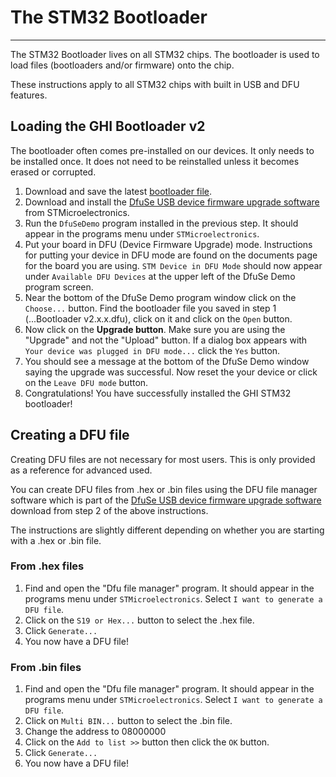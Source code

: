 # The STM32 Bootloader
---
The STM32 Bootloader lives on all STM32 chips. The bootloader is used to load files (bootloaders and/or firmware) onto the chip.

These instructions apply to all STM32 chips with built in USB and DFU features.

## Loading the GHI Bootloader v2
The bootloader often comes pre-installed on our devices. It only needs to be installed once. It does not need to be reinstalled unless it becomes erased or corrupted.
1. Download and save the latest [bootloader file](ghi-bootloader.md).
2. Download and install the [DfuSe USB device firmware upgrade software](http://www.st.com/en/development-tools/stsw-stm32080.html#getsoftware-scroll) from STMicroelectronics.
3. Run the `DfuSeDemo` program installed in the previous step. It should appear in the programs menu under `STMicroelectronics`.
4. Put your board in DFU (Device Firmware Upgrade) mode. Instructions for putting your device in DFU mode are found on the documents page for the board you are using. `STM Device in DFU Mode` should now appear under `Available DFU Devices` at the upper left of the DfuSe Demo program screen.
5. Near the bottom of the DfuSe Demo program window click on the `Choose...` button. Find the bootloader file you saved in step 1 (...Bootloader v2.x.x.dfu), click on it and click on the `Open` button.
6. Now click on the **Upgrade button**. Make sure you are using the "Upgrade" and not the "Upload" button. If a dialog box appears with `Your device was plugged in DFU mode...` click the `Yes` button.
7. You should see a message at the bottom of the DfuSe Demo window saying the upgrade was successful. Now reset the your device or click on the `Leave DFU mode` button.
8. Congratulations! You have successfully installed the GHI STM32 bootloader!


## Creating a DFU file

Creating DFU files are not necessary for most users. This is only provided as a reference for advanced used.

You can create DFU files from .hex or .bin files using the DFU file manager software which is part of the [DfuSe USB device firmware upgrade software](http://www.st.com/en/development-tools/stsw-stm32080.html#getsoftware-scroll) download from step 2 of the above instructions.

The instructions are slightly different depending on whether you are starting with a .hex or .bin file.

### From .hex files
1. Find and open the "Dfu file manager" program. It should appear in the programs menu under `STMicroelectronics`. Select `I want to generate a DFU file`.
2. Click on the `S19 or Hex...` button to select the .hex file.
3. Click `Generate...`
4. You now have a DFU file!

### From .bin files
1. Find and open the "Dfu file manager" program. It should appear in the programs menu under `STMicroelectronics`. Select `I want to generate a DFU file`.
2. Click on `Multi BIN...` button to select the .bin file.
3. Change the address to 08000000
4. Click on the `Add to list >>` button then click the `OK` button.
5. Click `Generate...`
6. You now have a DFU file!
